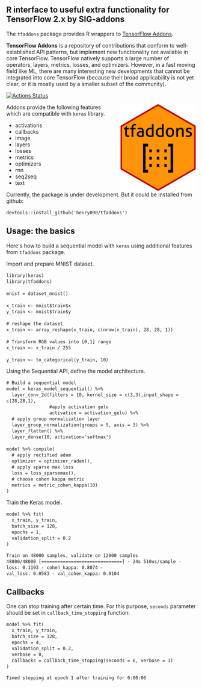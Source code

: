 
## R interface to useful extra functionality for TensorFlow 2.x by SIG-addons


The `tfaddons` package provides R wrappers to [TensorFlow Addons](https://www.tensorflow.org/addons).

__TensorFlow Addons__ is a repository of contributions that conform to well-established API patterns, but implement new functionality not available in core TensorFlow. TensorFlow natively supports a large number of operators, layers, metrics, losses, and optimizers. However, in a fast moving field like ML, there are many interesting new developments that cannot be integrated into core TensorFlow (because their broad applicability is not yet clear, or it is mostly used by a smaller subset of the community).

[![Actions Status](https://github.com/henry090/tfaddons/workflows/R-CMD/badge.svg)](https://github.com/henry090/tfaddons)

<img src="images/tfaddons.png" width=200 align=right style="margin-left: 15px;" alt="Keras Tuner"/>

Addons provide the following features which are compatible with ```keras``` library.

- activations
- callbacks
- image
- layers
- losses
- metrics
- optimizers
- rnn
- seq2seq
- text

Currently, the package is under development. But it could be installed from github:

```
devtools::install_github('henry090/tfaddons')
```


## Usage: the basics

Here's how to build a sequential model with ```keras``` using additional features from ```tfaddons``` package.

Import and prepare MNIST dataset.

```
library(keras)
library(tfaddons)

mnist = dataset_mnist()

x_train <- mnist$train$x
y_train <- mnist$train$y

# reshape the dataset
x_train <- array_reshape(x_train, c(nrow(x_train), 28, 28, 1))

# Transform RGB values into [0,1] range
x_train <- x_train / 255

y_train <- to_categorical(y_train, 10)
```

Using the Sequential API, define the model architecture.

```
# Build a sequential model
model = keras_model_sequential() %>% 
  layer_conv_2d(filters = 10, kernel_size = c(3,3),input_shape = c(28,28,1),
                #apply activation gelu
                activation = activation_gelu) %>% 
  # apply group normalization layer
  layer_group_normalization(groups = 5, axis = 3) %>% 
  layer_flatten() %>% 
  layer_dense(10, activation='softmax')

model %>% compile(
  # apply rectified adam
  optimizer = optimizer_radam(),
  # apply sparse max loss
  loss = loss_sparsemax(),
  # choose cohen kappa metric
  metrics = metric_cohen_kappa(10)
)
```

Train the Keras model.

```
model %>% fit(
  x_train, y_train,
  batch_size = 128,
  epochs = 1,
  validation_split = 0.2
)

```

```
Train on 48000 samples, validate on 12000 samples
48000/48000 [==============================] - 24s 510us/sample - loss: 0.1193 - cohen_kappa: 0.8074 - 
val_loss: 0.0583 - val_cohen_kappa: 0.9104
```

## Callbacks

One can stop training after certain time. For this purpose, ```seconds``` parameter should be set in ```callback_time_stopping``` function:

```
model %>% fit(
  x_train, y_train,
  batch_size = 128,
  epochs = 4,
  validation_split = 0.2,
  verbose = 0,
  callbacks = callback_time_stopping(seconds = 6, verbose = 1)
)
```

```
Timed stopping at epoch 1 after training for 0:00:06
```




